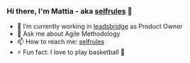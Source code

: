 ### Hi there, I'm Mattia - aka [selfrules] 👋


- 🔭 I’m currently working in [leadsbridge] as Product Owner
- 💬 Ask me about Agile Methodology
- 📫 How to reach me: [selfrules]
- ⚡ Fun fact: I love to play basketball 🏀



<br />
<br />

[leadsbridge]: https://www.leadsbridge.com/
[selfrules]: https://www.selfrules.org/
